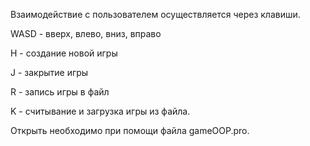  Взаимодействие с пользователем осуществляется через клавиши. 
 
 WASD - вверх, влево, вниз, вправо  
 
 H - создание новой игры  
 
 J - закрытие игры   
 
 R - запись игры в файл  
 
 K - считывание и загрузка игры из файла.  

Открыть необходимо при помощи файла gameOOP.pro.

